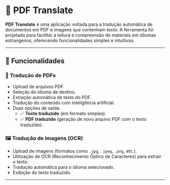 # 📄 PDF Translate

**PDF Translate** é uma aplicação voltada para a tradução automática de documentos em PDF e imagens que contenham texto. A ferramenta foi projetada para facilitar a leitura e compreensão de materiais em idiomas estrangeiros, oferecendo funcionalidades simples e intuitivas.

---

## 🚀 Funcionalidades

### 📝 Tradução de PDFs
- Upload de arquivos PDF.
- Seleção do idioma de destino.
- Extração automática de texto do PDF.
- Tradução do conteúdo com inteligência artificial.
- Duas opções de saída:
  - ✅ **Texto traduzido** (em formato simples).
  - ✅ **PDF traduzido** (geração de novo arquivo PDF com o texto traduzido).

### 🖼️ Tradução de Imagens (OCR)
- Upload de imagens (formatos como `.jpg`, `.jpeg`, `.png`, etc.).
- Utilização de OCR (Reconhecimento Óptico de Caracteres) para extrair o texto.
- Tradução automática para o idioma selecionado.
- Exibição do texto traduzido.

---


